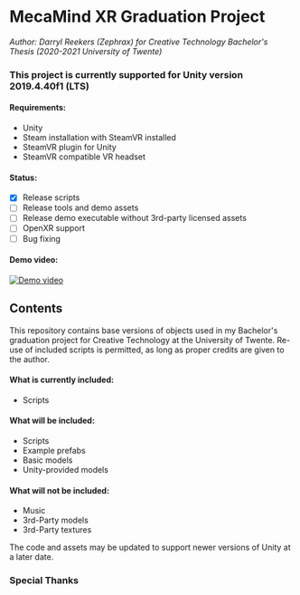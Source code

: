 # MecaMind XR Graduation Project 
<i>Author: Darryl Reekers (Zephrax) for Creative Technology Bachelor's Thesis (2020-2021 University of Twente)</i>
<h3>This project is currently supported for Unity version 2019.4.40f1 (LTS)</h3>

<h4>Requirements:</h4>

- Unity
- Steam installation with SteamVR installed
- SteamVR plugin for Unity
- SteamVR compatible VR headset

<h4>Status:</h4>

- [X] Release scripts
- [ ] Release tools and demo assets
- [ ] Release demo executable without 3rd-party licensed assets
- [ ] OpenXR support
- [ ] Bug fixing

<h4>Demo video:</h4>

[![Demo video](http://img.youtube.com/vi/bVlcKrRwZE8/0.jpg)](http://www.youtube.com/watch?v=bVlcKrRwZE8E "MecaMind XR Demo (Graduation Project Creative Technology Bsc)")

## Contents 
 This repository contains base versions of objects used in my Bachelor's graduation project for Creative Technology at the University of Twente.
 Re-use of included scripts is permitted, as long as proper credits are given to the author.
 
 <h4>What is currently included:</h4>
 <ul>
  <li>Scripts</li>
 </ul>
  <h4>What will be included:</h4>
 <ul>
  <li>Scripts</li>
  <li>Example prefabs</li>
  <li>Basic models</li> 
  <li>Unity-provided models</li>
 </ul>
 <h4>What will not be included:</h4>
 <ul>
  <li>Music</li>
  <li>3rd-Party models</li>
  <li>3rd-Party textures</li>
 </ul>
 
 The code and assets may be updated to support newer versions of Unity at a later date.

### Special Thanks 
